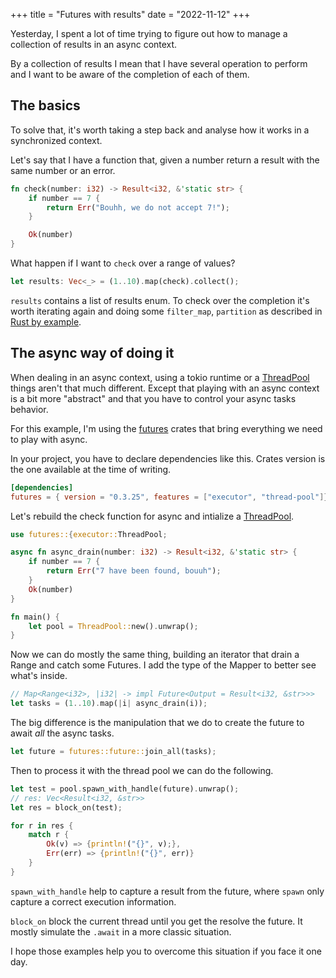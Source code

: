 +++
title = "Futures with results"
date = "2022-11-12"
+++

Yesterday, I spent a lot of time trying to figure out how to manage a collection of results in an async context.

By a collection of results I mean that I have several operation to perform and I want to be aware of the completion of each of them.

## The basics

To solve that, it's worth taking a step back and analyse how it works in a synchronized context.

Let's say that I have a function that, given a number return a result with the same number or an error.

```rust
fn check(number: i32) -> Result<i32, &'static str> {
    if number == 7 {
        return Err("Bouhh, we do not accept 7!");
    }

    Ok(number)
}
```

What happen if I want to `check` over a range of values?

```rust
let results: Vec<_> = (1..10).map(check).collect();
```

`results` contains a list of results enum. To check over the completion it's worth iterating again and doing some `filter_map`, `partition` as described in [Rust by example][1].

## The async way of doing it

When dealing in an async context, using a tokio runtime or a [ThreadPool][2] things aren't that much different. Except that playing with an async context is a bit more "abstract" and that you have to control your async tasks behavior.

For this example, I'm using the [futures][3] crates that bring everything we need to play with async.

In your project, you have to declare dependencies like this. Crates version is the one available at the time of writing.

```toml
[dependencies]
futures = { version = "0.3.25", features = ["executor", "thread-pool"]}
```

Let's rebuild the check function for async and intialize a [ThreadPool][2].

```rust
use futures::{executor::ThreadPool;

async fn async_drain(number: i32) -> Result<i32, &'static str> {
    if number == 7 {
        return Err("7 have been found, bouuh");
    }
    Ok(number)
}

fn main() {
    let pool = ThreadPool::new().unwrap();
}
```

Now we can do mostly the same thing, building an iterator that drain a Range
and catch some Futures. I add the type of the Mapper to better see what's inside.

```rust
// Map<Range<i32>, |i32| -> impl Future<Output = Result<i32, &str>>>
let tasks = (1..10).map(|i| async_drain(i));
```

The big difference is the manipulation that we do to create the future to await _all_ the async tasks.

```rust
let future = futures::future::join_all(tasks);
```

Then to process it with the thread pool we can do the following.

```rust
let test = pool.spawn_with_handle(future).unwrap();
// res: Vec<Result<i32, &str>>
let res = block_on(test);

for r in res {
    match r {
        Ok(v) => {println!("{}", v);},
        Err(err) => {println!("{}", err)}
    }
}
```

`spawn_with_handle` help to capture a result from the future, where `spawn` only capture a correct execution information.

`block_on` block the current thread until you get the resolve the future. It mostly simulate the `.await` in a more classic situation.

I hope those examples help you to overcome this situation if you face it one day.

[1]: https://doc.rust-lang.org/rust-by-example/error/iter_result.html
[2]: https://docs.rs/futures/latest/futures/executor/struct.ThreadPool.html
[3]: https://crates.io/crates/futures
